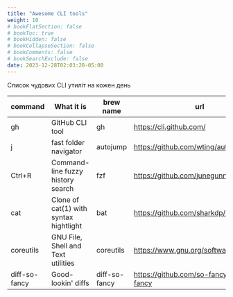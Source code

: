 ```yaml
---
title: "Awesome CLI tools"
weight: 10
# bookFlatSection: false
# bookToc: true
# bookHidden: false
# bookCollapseSection: false
# bookComments: false
# bookSearchExclude: false
date: 2023-12-28T02:03:28-05:00
---
```


Список чудових CLI утиліт на кожен день

| command       | What it is                             | brew name     | url                                       |
| ------------- | -------------------------------------- | ------------- | ----------------------------------------- |
| gh            | GitHub CLI tool                        | gh            | https://cli.github.com/                   |
| j             | fast folder navigator                  | autojump      | https://github.com/wting/autojump         |
| Ctrl+R        | Command-line fuzzy history search      | fzf           | https://github.com/junegunn/fzf           |
| cat           | Clone of cat(1) with syntax hightlight | bat           | https://github.com/sharkdp/bat            |
| coreutils     | GNU File, Shell and Text utilities     | coreutils     | https://www.gnu.org/software/coreutils/   |
| diff-so-fancy | Good-lookin' diffs                     | diff-so-fancy | https://github.com/so-fancy/diff-so-fancy |
